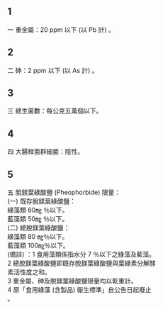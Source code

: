 1
-
一  重金屬：20 ppm  以下 (以 Pb 計) 。

2
-
二  砷：2 ppm 以下 (以 As 計) 。

3
-
三  總生菌數：每公克五萬個以下。

4
-
四  大腸桿菌群細菌：陰性。

5
-
五  脫鎂葉綠酸鹽 (Pheophorbide) 限量：  
 (一) 既存脫鎂葉綠酸鹽：  
      綠藻類 60㎎ ％以下。  
      藍藻類 50㎎ ％以下。  
 (二) 總脫鎂葉綠酸鹽：  
      綠藻類 80 ㎎％以下。  
      藍藻類 100㎎％以下。  
       (備註) ：1 食用藻類係指水分 7  ％以下之綠藻及藍藻。  
                2 總脫鎂葉綠酸鹽即既存脫鎂葉綠酸鹽與葉綠素分解酵  
                  素活性度之和。  
                3 重金屬、砷及脫鎂葉綠酸鹽限量均以乾重計。  
                4 原「食用綠藻 (含製品) 衛生標準」自公告日起廢止  
                  。

